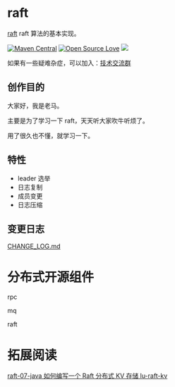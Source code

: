 # raft

[raft](https://github.com/houbb/raft) raft 算法的基本实现。

[![Maven Central](https://maven-badges.herokuapp.com/maven-central/com.github.houbb/raft/badge.svg)](http://mvnrepository.com/artifact/com.github.houbb/raft)
[![Open Source Love](https://badges.frapsoft.com/os/v2/open-source.svg?v=103)](https://github.com/houbb/raft)
[![](https://img.shields.io/badge/license-Apache2-FF0080.svg)](https://github.com/houbb/raft/blob/master/LICENSE.txt)

如果有一些疑难杂症，可以加入：[技术交流群](https://mp.weixin.qq.com/s/rkSvXxiiLGjl3S-ZOZCr0Q)

## 创作目的

大家好，我是老马。

主要是为了学习一下 raft，天天听大家吹牛听烦了。

用了很久也不懂，就学习一下。

## 特性

- leader 选举
- 日志复制
- 成员变更
- 日志压缩


## 变更日志

[CHANGE_LOG.md](https://github.com/houbb/raft/blob/master/CHANGE_LOG.md)

# 分布式开源组件

rpc

mq

raft

# 拓展阅读

[raft-07-java 如何编写一个 Raft 分布式 KV 存储 lu-raft-kv](https://houbb.github.io/2022/07/09/sofastack-sofajraft-07-raft-impl-in-java-lu)


